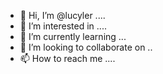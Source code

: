 - 👋 Hi, I’m @lucyler ....
- 👀 I’m interested in ....
- 🌱 I’m currently learning ...
- 💞️ I’m looking to collaborate on ..
- 📫 How to reach me ....

  
<!---
lucyler/lucyler is a ✨ special ✨ repository because its `README.md` (this file) appears on your GitHub profile.
You can click the Preview link to take a look at your changes.
--->
